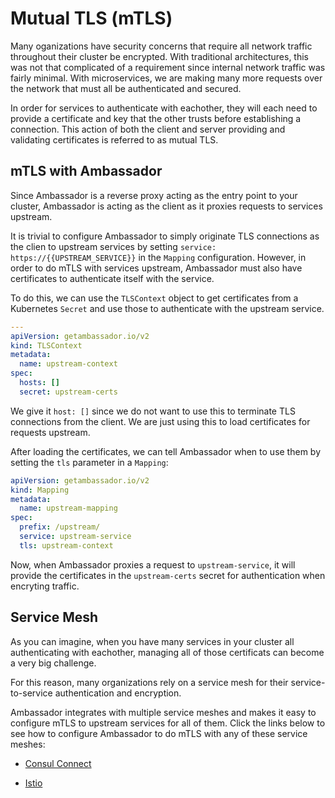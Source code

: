 # Mutual TLS (mTLS)

Many oganizations have security concerns that require all network traffic 
throughout their cluster be encrypted. With traditional architectures,
this was not that complicated of a requirement since internal network traffic
was fairly minimal. With microservices, we are making many more requests over
the network that must all be authenticated and secured.

In order for services to authenticate with eachother, they will each need to 
provide a certificate and key that the other trusts before establishing a 
connection. This action of both the client and server providing and validating
certificates is referred to as mutual TLS. 

## mTLS with Ambassador

Since Ambassador is a reverse proxy acting as the entry point to your cluster,
Ambassador is acting as the client as it proxies requests to services upstream.

It is trivial to configure Ambassador to simply originate TLS connections as 
the clien to upstream services by setting 
`service: https://{{UPSTREAM_SERVICE}}` in the `Mapping` configuration. 
However, in order to do mTLS with services upstream, Ambassador must also 
have certificates to authenticate itself with the service. 

To do this, we can use the `TLSContext` object to get certificates from a 
Kubernetes `Secret` and use those to authenticate with the upstream service.

```yaml
---
apiVersion: getambassador.io/v2
kind: TLSContext
metadata:
  name: upstream-context
spec:
  hosts: []
  secret: upstream-certs
```

We give it `host: []` since we do not want to use this to terminate TLS
connections from the client. We are just using this to load certificates for
requests upstream.

After loading the certificates, we can tell Ambassador when to use them by
setting the `tls` parameter in a `Mapping`:

```yaml
apiVersion: getambassador.io/v2
kind: Mapping
metadata:
  name: upstream-mapping
spec:
  prefix: /upstream/
  service: upstream-service
  tls: upstream-context
```

Now, when Ambassador proxies a request to `upstream-service`, it will provide
the certificates in the `upstream-certs` secret for authentication when 
encryting traffic.

## Service Mesh

As you can imagine, when you have many services in your cluster all 
authenticating with eachother, managing all of those certificats can become a
very big challenge.

For this reason, many organizations rely on a service mesh for their
service-to-service authentication and encryption. 

Ambassador integrates with multiple service meshes and makes it easy to
configure mTLS to upstream services for all of them. Click the links below to 
see how to configure Ambassador to do mTLS with any of these service meshes:

- [Consul Connect](../../howtos/consul#encrypted-tls)

- [Istio](../../howtos/istio#istio-mutual-tls)